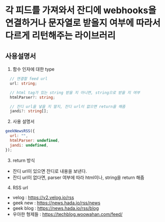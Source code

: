 # 각 피드를 가져와서 잔디에 webhooks을 연결하거나 문자열로 받을지 여부에 따라서 다르게 리턴해주는 라이브러리

## 사용설명서

1. 함수 인자에 대한 type

```typescript
  // 연결할 feed url
  url: string;

  // html tag가 있는 string 받을 지 아니면, string으로 받을 지 여부
  htmlParser?: string;

  // 잔디 url을 넣을 지 말지, 잔디 url이 없으면 return을 해줌
  jandi?: string[];
```

2. 사용 설명서

```javascript
geekNewsRSS({
  url: "",
  htmlParser: undefined,
  jandi: undefined,
});
```

3. return 방식

- 잔디 url이 있으면 잔디로 내용을 보낸다.
- 잔디 url이 없다면, parser 여부에 따라 html이나, string을 return 해줌


4. RSS url
- velog : https://v2.velog.io/rss
- geek new : https://news.hada.io/rss/news
- geek blog : https://news.hada.io/rss/blog
- 우아한 형제들 : https://techblog.woowahan.com/feed/
